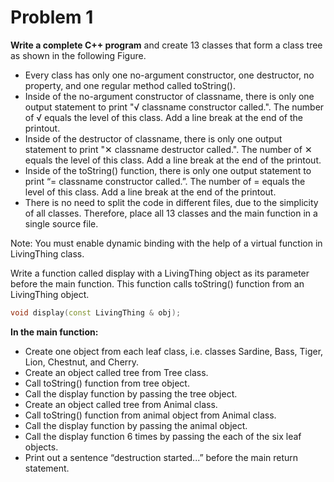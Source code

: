 # Problem 1
**Write a complete C++ program** and create 13 classes that form a class tree as shown in the following Figure.
* Every class has only one no-argument constructor, one destructor,  no property, and one regular method called toString().
* Inside of the no-argument constructor of classname, there is only one output statement to print "√ classname constructor called.". The number of √ equals the level of this class. Add a line break at the end of the printout.
* Inside of the destructor of classname, there is only one output statement to print "✕ classname destructor called.". The number of ✕ equals the level of this class. Add a line break at the end of the printout.
* Inside of the toString() function, there is only one output statement to print “= classname constructor called.”. The number of = equals the level of this class. Add a line break at the end of the printout.
* There is no need to split the code in different files, due to the simplicity of all classes. Therefore, place all 13 classes and the main function in a single source file.

Note: You must enable dynamic binding with the help of a virtual function in LivingThing class.

Write a function called display with a LivingThing object as its parameter before the main function. This function calls toString() function from an LivingThing object.

```C++
void display(const LivingThing & obj);
```

**In the main function:**
* Create one object from each leaf class, i.e. classes Sardine, Bass, Tiger, Lion, Chestnut, and Cherry.
* Create an object called tree from Tree class.
* Call toString() function from tree object.
* Call the display function by passing the tree object.
* Create an object called tree from Animal class.
* Call toString() function from animal object from Animal class.
* Call the display function by passing the animal object.
* Call the display function 6 times by passing the each of the six leaf objects.
* Print out a sentence “destruction started...” before the main return statement.